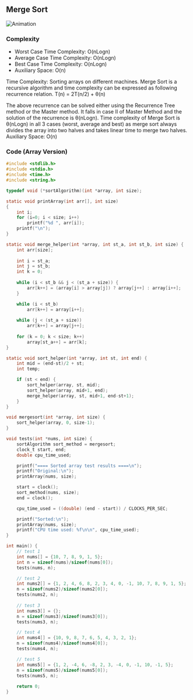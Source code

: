 ## Merge Sort

![Animation](https://images2017.cnblogs.com/blog/849589/201710/849589-20171015230557043-37375010.gif)

### **Complexity**
- Worst Case Time Complexity: O(nLogn)
- Average Case Time Complexity: O(nLogn)
- Best Case Time Complexity: O(nLogn)
- Auxiliary Space: O(n)

Time Complexity: Sorting arrays on different machines. Merge Sort is a recursive algorithm and time complexity can be expressed as following recurrence relation.
T(n) = 2T(n/2) + θ(n)

The above recurrence can be solved either using the Recurrence Tree method or the Master method. It falls in case II of Master Method and the solution of the recurrence is θ(nLogn). Time complexity of Merge Sort is  θ(nLogn) in all 3 cases (worst, average and best) as merge sort always divides the array into two halves and takes linear time to merge two halves.
Auxiliary Space: O(n)

### **Code (Array Version)**
```c
#include <stdlib.h>
#include <stdio.h>
#include <time.h>
#include <string.h>

typedef void (*sortAlgorithm)(int *array, int size);

static void printArray(int arr[], int size) 
{ 
    int i; 
    for (i=0; i < size; i++) 
        printf("%d ", arr[i]); 
    printf("\n"); 
} 

static void merge_helper(int *array, int st_a, int st_b, int size) {
    int arr[size];
    
    int i = st_a;
    int j = st_b;
    int k = 0;
    
    while (i < st_b && j < (st_a + size)) {
        arr[k++] = (array[i] > array[j]) ? array[j++] : array[i++];
    }

    while (i < st_b)
        arr[k++] = array[i++];
    
    while (j < (st_a + size))
        arr[k++] = array[j++];
    
    for (k = 0; k < size; k++)
        array[st_a++] = arr[k];
}

static void sort_helper(int *array, int st, int end) {
    int mid = (end-st)/2 + st;
    int temp;

    if (st < end) {
        sort_helper(array, st, mid);
        sort_helper(array, mid+1, end);
        merge_helper(array, st, mid+1, end-st+1);
    }
}

void mergesort(int *array, int size) {
    sort_helper(array, 0, size-1);
}

void tests(int *nums, int size) {
    sortAlgorithm sort_method = mergesort;
    clock_t start, end;
    double cpu_time_used;

    printf("==== Sorted array test results ====\n");
    printf("Original:\n");
    printArray(nums, size); 

    start = clock();
    sort_method(nums, size);
    end = clock();

    cpu_time_used = ((double) (end - start)) / CLOCKS_PER_SEC;

    printf("Sorted:\n");
    printArray(nums, size); 
    printf("CPU time used: %f\n\n", cpu_time_used);
}

int main() {
    // test 1
    int nums[] = {10, 7, 8, 9, 1, 5}; 
    int n = sizeof(nums)/sizeof(nums[0]); 
    tests(nums, n);

    // test 2
    int nums2[] = {1, 2, 4, 6, 8, 2, 3, 4, 0, -1, 10, 7, 8, 9, 1, 5}; 
    n = sizeof(nums2)/sizeof(nums2[0]); 
    tests(nums2, n);
    
    // test 3
    int nums3[] = {}; 
    n = sizeof(nums3)/sizeof(nums3[0]); 
    tests(nums3, n);

    // test 4
    int nums4[] = {10, 9, 8, 7, 6, 5, 4, 3, 2, 1}; 
    n = sizeof(nums4)/sizeof(nums4[0]); 
    tests(nums4, n);

    // test 5
    int nums5[] = {1, 2, -4, 6, -8, 2, 3, -4, 0, -1, 10, -1, 5}; 
    n = sizeof(nums5)/sizeof(nums5[0]); 
    tests(nums5, n);
    
    return 0; 
}
```
